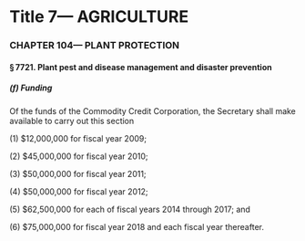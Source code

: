 
# Title 7— AGRICULTURE
### CHAPTER 104— PLANT PROTECTION
#### § 7721. Plant pest and disease management and disaster prevention
##### (f) Funding

Of the funds of the Commodity Credit Corporation, the Secretary shall make available to carry out this section

(1) $12,000,000 for fiscal year 2009;

(2) $45,000,000 for fiscal year 2010;

(3) $50,000,000 for fiscal year 2011;

(4) $50,000,000 for fiscal year 2012;

(5) $62,500,000 for each of fiscal years 2014 through 2017; and

(6) $75,000,000 for fiscal year 2018 and each fiscal year thereafter.
